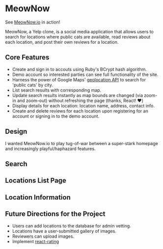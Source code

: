 # MeowNow

See [MeowNow.io](https://meownowdotio.herokuapp.com/#/ "MeowNow.io") in action!

MeowNow, a Yelp clone, is a social media application that allows users to search for locations where public cats are available, read reviews about each location, and post their own reviews for a location.

## Core Features
* Create and sign in to accouts using Ruby's BCrypt hash algorithm. 
* Demo account so interested parties can see full functionality of the site. 
* Harness the power of Google Maps' [geolocation API](https://developers.google.com/maps/documentation/geolocation/intro "geolocation API") to search for 'public cats' by city. 
* List search results with corresponding map. 
* Update search results instantly as map bounds are changed (via zoom-in and zoom-out) without refreshing the page (thanks, React! :heart:)
* Display details for each location: location name, address, contact info. 
* Create and delete reviews for each location upon registering for an account or signing in to the demo account. 

## Design 

I wanted MeowNow.io to play tug-of-war between a super-stark homepage and increasingly playful/haphazard features. 

## Search

## Locations List Page

## Location Information 

## Future Directions for the Project

* Users can add locations to the database for admin vetting.
* Locations have a user-submitted gallery of images. 
* Reviewers can upload images. 
* Implement [react-rating](https://www.npmjs.com/package/react-rating "react-rating")

